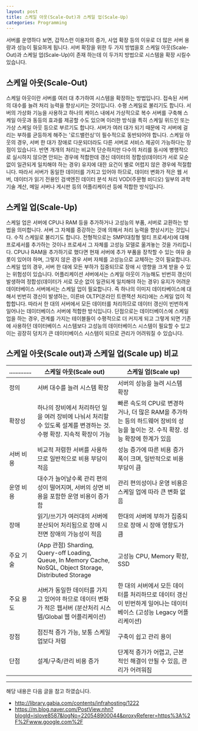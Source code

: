 ```yaml
---
layout: post
title: 스케일 아웃(Scale-Out)과 스케일 업(Scale-Up)
categories: Programming
---
```


서버를 운영하다 보면, 갑작스런 이용자의 증가, 사업 확장 등의 이유로 더 많은 서버 용량과 성능이 필요하게 됩니다. 서버 확장을 위한 두 가지 방법을호 스케일 아웃(Scale-Out)과 스케일 업(Scale-Up)이 존재 하는데 이 두가지 방법으로 시스템을 확장 시킬수 있습니다.


## 스케일 아웃(Scale-Out)
스케일 아웃이란 서버를 여러 대 추가하여 시스템을 확장하는 방법입니다. 접속된 서버의 대수를 늘려 처리 능력을 향상시키는 것이입니다. 수평 스케일로 불리기도 합니다. 서버의 가상화 기능을 사용하고 하나의 케이스 내에서 가상적으로 복수 서버를 구축해 스케일 아웃과 동등의 효과를 제공할 수도 있으며 이러한 방식을 특히 스케일 위드인 또는 가상 스케일 아웃 등으로 부르기도 합니다. 서버가 여러 대가 되기 때문에 각 서버에 걸리는 부하를 균등하게 해주는 '로드밸런싱'이 필수적으로 동반되어야 합니다. 스케일 아웃의 경우, 서버 한 대가 장애로 다운되더라도 다른 서버로 서비스 제공이 가능하다는 장점이 있습니다. 반면 개개의 처리는 비교적 단순하지만 다수의 처리를 동시에 병행적으로 실시하지 않으면 안되는 경우에 적합한데 갱신 데이터의 정합성(데이터가 서로 모순 없이 일관되게 일치해야 하는 경우) 유지에 대한 요건이 별로 어렵지 않은 경우에 적절합니다. 따라서 서버가 동일한 데이터를 가지고 있어야 하므로, 데이터 변화가 적은 웹 서버, 데이터가 읽기 전용인 검색엔진 데이터 분석 처리 VOD(주문형 비디오) 일부의 과학기술 계산, 메일 서버나 게시판 등의 어플리케이션 등에 적합한 방식입니다. 

## 스케일 업(Scale-Up)
스케일 업은 서버에 CPU나 RAM 등을 추가하거나 고성능의 부품, 서버로 교환하는 방법을 의미합니다. 서버 그 자체를 증강하는 것에 의해서 처리 능력을 향상시키는 것입니다. 수직 스케일로 불리기도 합니다. 전형적으로는 SMP(대칭형 멀티 프로세서)에 대해 프로세서를 추가하는 것이나 프로세서 그 자체를 고성능 모델로 옮겨놓는 것을 가리킵니다. CPU나 RAM을 추가하기로 했다면 현재 서버에 추가 부품을 장착할 수 있는 여유 슬롯이 있어야 하며, 그렇지 않은 경우 서버 자체를 고성능으로 교체하는 것이 필요합니다. 스케일 업의 경우, 서버 한 대에 모든 부하가 집중되므로 장애 시 영향을 크게 받을 수 있는 위험성이 있습니다. 어플리케이션 서버에서는 스케일 아웃이 가능해도 빈번히 갱신이 발생하여 정합성(데이터가 서로 모순 없이 일관되게 일치해야 하는 경우) 유지가 어려운 데이터베이스 서버에서는 스케일 업이 필요합니다. 즉 하나의 이미지 데이타베이스에 대해서 빈번히 갱신이 발생하는, 이른바 OLTP(온라인 트랜잭션 처리)에는 스케일 업이 적합합니다. 따라서 한 대의 서버에서 모든 데이터를 처리하므로 데이터 갱신이 빈번하게 일어나는 데이터베이스 서버에 적합한 방식입니다. 단점으로는 데이터베이스에 스케일 업을 하는 경우, 관계를 가지는 테이블들이 수평적으로 더 커지게 되고 그렇게 되면 기존에 사용하던 데이터베이스 시스템보다 고성능의 데이터베이스 시스템이 필요할 수 있고 이는 굉장히 덩치가 큰 데이터베이스 시스템이 되므로 관리가 어려워질 수 있습니다.


## 스케일 아웃(Scale out)과 스케일 업(Scale up) 비교

|..............| 스케일 아웃(Scale out) | 스케일 업(Scale up) | 
|--------------|---------------------|-------------------| 
| 정의 | 서버 대수를 늘려 시스템 확장 | 서버의 성능을 늘려 시스템 확장 | 
| 확장성 | 하나의 장비에서 처리하던 일을 여러 장비에 나눠서 처리할 수 있도록 설계를 변경하는 것. 수평 확장. 지속적 확장이 가능 |  빠른 속도의 CPU로 변경하거나, 더 많은 RAM을 추가하는 등의 하드웨어 장비의 성능을 높이는 것. 수직 확장. 성능 확장에 한계가 있음 | 
| 서버 비용 | 비교적 저렴한 서버를 사용하므로 일반적으로 비용 부담이 적음 | 성능 증가에 따른 비용 증가폭이 크며, 일반적으로 비용 부담이 큼 | 
| 운영 비용 | 대수가 늘어날수록 관리 편의성이 떨어지며, 서버의 상면 비용을 포함한 운영 비용이 증가함 | 관리 편의성이나 운영 비용은 스케일 업에 따라 큰 변화 없음 | 
| 장애 | 읽기/쓰기가 여러대의 서버에 분산되어 처리됨으로 장애 시 전면 장애의 가능성이 적음 | 한대의 서버에 부하가 집중되므로 장애 시 장애 영향도가 큼 | 
| 주요 기술| (App 관점) Sharding, Query-off Loading, Queue, In Memory Cache, NoSQL, Object Storage, Distributed Storage | 고성능 CPU, Memory 확장, SSD |
| 주요 용도 | 서버가 동일한 데이터를 가지고 있어야 하므로 데이터 변화가 적은 웹서버 (분산처리 시스템/Global 웹 어플리케이션) |  한 대의 서버에서 모든 데이터를 처리하므로 데이터 갱신이 빈번하게 일어나는 데이터베이스 (고성능 Legacy 어플리케이션) |
| 장점 | 점진적 증가 가능, 보통 스케일 업보다 저렴 | 구축이 쉽고 관리 용이 |
| 단점 | 설계/구축/관리 비용 증가 | 단계적 증가가 어렵고, 근본적인 해결이 안될 수 있음, 관리가 어려워짐 |



----
해당 내용은 다음 글을 참고 하였습니다.
- http://library.gabia.com/contents/infrahosting/1222
- https://m.blog.naver.com/PostView.nhn?blogId=islove8587&logNo=220548900044&proxyReferer=https%3A%2F%2Fwww.google.com%2F